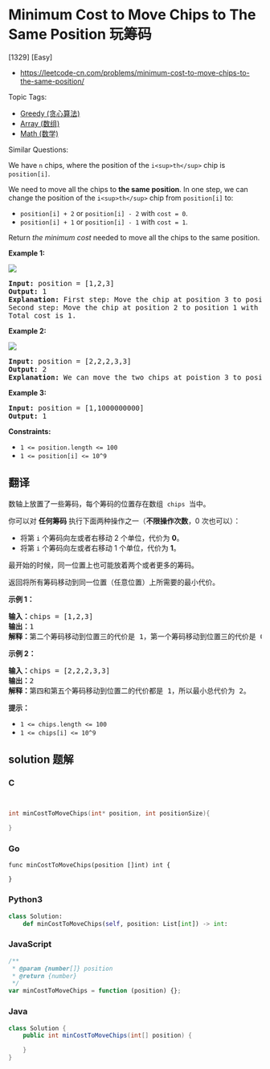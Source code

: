 # Minimum Cost to Move Chips to The Same Position 玩筹码

[1329] [Easy]

- https://leetcode-cn.com/problems/minimum-cost-to-move-chips-to-the-same-position/

Topic Tags:

- [Greedy (贪心算法)](https://leetcode-cn.com/tag/greedy/)
- [Array (数组)](https://leetcode-cn.com/tag/array/)
- [Math (数学)](https://leetcode-cn.com/tag/math/)

Similar Questions:

We have `n` chips, where the position of the `i<sup>th</sup>` chip is `position[i]`.

We need to move all the chips to **the same position**. In one step, we can change the position of the `i<sup>th</sup>` chip from `position[i]` to:

- `position[i] + 2` or `position[i] - 2` with `cost = 0`.
- `position[i] + 1` or `position[i] - 1` with `cost = 1`.

Return _the minimum cost_ needed to move all the chips to the same position.

**Example 1:**

![](https://assets.leetcode.com/uploads/2020/08/15/chips_e1.jpg)

<pre><strong>Input:</strong> position = [1,2,3]
<strong>Output:</strong> 1
<strong>Explanation:</strong> First step: Move the chip at position 3 to position 1 with cost = 0.
Second step: Move the chip at position 2 to position 1 with cost = 1.
Total cost is 1.
</pre>

**Example 2:**

![](https://assets.leetcode.com/uploads/2020/08/15/chip_e2.jpg)

<pre><strong>Input:</strong> position = [2,2,2,3,3]
<strong>Output:</strong> 2
<strong>Explanation:</strong> We can move the two chips at poistion 3 to position 2. Each move has cost = 1. The total cost = 2.
</pre>

**Example 3:**

<pre><strong>Input:</strong> position = [1,1000000000]
<strong>Output:</strong> 1
</pre>

**Constraints:**

- `1 <= position.length <= 100`
- `1 <= position[i] <= 10^9`

## 翻译

数轴上放置了一些筹码，每个筹码的位置存在数组  `chips`  当中。

你可以对 **任何筹码** 执行下面两种操作之一（**不限操作次数**，0 次也可以）：

- 将第 `i` 个筹码向左或者右移动 2 个单位，代价为 **0**。
- 将第 `i` 个筹码向左或者右移动 1 个单位，代价为 **1**。

最开始的时候，同一位置上也可能放着两个或者更多的筹码。

返回将所有筹码移动到同一位置（任意位置）上所需要的最小代价。

**示例 1：**

<pre><strong>输入：</strong>chips = [1,2,3]
<strong>输出：</strong>1
<strong>解释：</strong>第二个筹码移动到位置三的代价是 1，第一个筹码移动到位置三的代价是 0，总代价为 1。
</pre>

**示例 2：**

<pre><strong>输入：</strong>chips = [2,2,2,3,3]
<strong>输出：</strong>2
<strong>解释：</strong>第四和第五个筹码移动到位置二的代价都是 1，所以最小总代价为 2。
</pre>

**提示：**

- `1 <= chips.length <= 100`
- `1 <= chips[i] <= 10^9`

## solution 题解

### C

```c


int minCostToMoveChips(int* position, int positionSize){

}
```

### Go

```golang
func minCostToMoveChips(position []int) int {

}
```

### Python3

```python
class Solution:
    def minCostToMoveChips(self, position: List[int]) -> int:
```

### JavaScript

```javascript
/**
 * @param {number[]} position
 * @return {number}
 */
var minCostToMoveChips = function (position) {};
```

### Java

```java
class Solution {
    public int minCostToMoveChips(int[] position) {

    }
}
```
